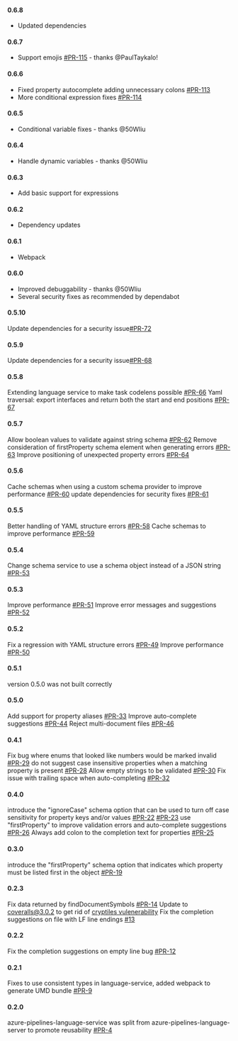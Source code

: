 #### 0.6.8
- Updated dependencies

#### 0.6.7
- Support emojis [#PR-115](https://github.com/microsoft/azure-pipelines-language-server/pull/116) - thanks @PaulTaykalo!

#### 0.6.6
- Fixed property autocomplete adding unnecessary colons [#PR-113](https://github.com/microsoft/azure-pipelines-language-server/pull/113)
- More conditional expression fixes [#PR-114](https://github.com/microsoft/azure-pipelines-language-server/pull/114)

#### 0.6.5
- Conditional variable fixes - thanks @50Wliu

#### 0.6.4
- Handle dynamic variables - thanks @50Wliu

#### 0.6.3
- Add basic support for expressions

#### 0.6.2
- Dependency updates

#### 0.6.1
- Webpack

#### 0.6.0
- Improved debuggability - thanks @50Wliu
- Several security fixes as recommended by dependabot

#### 0.5.10
Update dependencies for a security issue[#PR-72](https://github.com/microsoft/azure-pipelines-language-server/pull/72)

#### 0.5.9
Update dependencies for a security issue[#PR-68](https://github.com/microsoft/azure-pipelines-language-server/pull/68)

#### 0.5.8
Extending language service to make task codelens possible [#PR-66](https://github.com/microsoft/azure-pipelines-language-server/pull/66)
Yaml traversal: export interfaces and return both the start and end positions [#PR-67](https://github.com/microsoft/azure-pipelines-language-server/pull/67/files)

#### 0.5.7
Allow boolean values to validate against string schema [#PR-62](https://github.com/microsoft/azure-pipelines-language-server/pull/62)
Remove consideration of firstProperty schema element when generating errors [#PR-63](https://github.com/microsoft/azure-pipelines-language-server/pull/63)
Improve positioning of unexpected property errors [#PR-64](https://github.com/microsoft/azure-pipelines-language-server/pull/64)

#### 0.5.6
Cache schemas when using a custom schema provider to improve performance [#PR-60](https://github.com/Microsoft/azure-pipelines-language-server/pull/60)
update dependencies for security fixes [#PR-61](https://github.com/Microsoft/azure-pipelines-language-server/pull/61)

#### 0.5.5
Better handling of YAML structure errors [#PR-58](https://github.com/Microsoft/azure-pipelines-language-server/pull/58)
Cache schemas to improve performance [#PR-59](https://github.com/Microsoft/azure-pipelines-language-server/pull/59)

#### 0.5.4
Change schema service to use a schema object instead of a JSON string [#PR-53](https://github.com/Microsoft/azure-pipelines-language-server/pull/53)

#### 0.5.3
Improve performance [#PR-51](https://github.com/Microsoft/azure-pipelines-language-server/pull/51)
Improve error messages and suggestions [#PR-52](https://github.com/Microsoft/azure-pipelines-language-server/pull/52)

#### 0.5.2
Fix a regression with YAML structure errors [#PR-49](https://github.com/Microsoft/azure-pipelines-language-server/pull/49)
Improve performance [#PR-50](https://github.com/Microsoft/azure-pipelines-language-server/pull/50)

#### 0.5.1
version 0.5.0 was not built correctly

#### 0.5.0
Add support for property aliases [#PR-33](https://github.com/Microsoft/azure-pipelines-language-server/pull/33)
Improve auto-complete suggestions [#PR-44](https://github.com/Microsoft/azure-pipelines-language-server/pull/44)
Reject multi-document files [#PR-46](https://github.com/Microsoft/azure-pipelines-language-server/pull/46)

#### 0.4.1
Fix bug where enums that looked like numbers would be marked invalid [#PR-29](https://github.com/Microsoft/azure-pipelines-language-server/pull/29)
do not suggest case insensitive properties when a matching property is present [#PR-28](https://github.com/Microsoft/azure-pipelines-language-server/pull/28)
Allow empty strings to be validated [#PR-30](https://github.com/Microsoft/azure-pipelines-language-server/pull/30)
Fix issue with trailing space when auto-completing [#PR-32](https://github.com/Microsoft/azure-pipelines-language-server/pull/32)

#### 0.4.0
introduce the "ignoreCase" schema option that can be used to turn off case sensitivity for property keys and/or values
    [#PR-22](https://github.com/Microsoft/azure-pipelines-language-server/pull/22)
    [#PR-23](https://github.com/Microsoft/azure-pipelines-language-server/pull/23)
use "firstProperty" to improve validation errors and auto-complete suggestions [#PR-26](https://github.com/Microsoft/azure-pipelines-language-server/pull/26)
Always add colon to the completion text for properties [#PR-25](https://github.com/Microsoft/azure-pipelines-language-server/pull/25)

#### 0.3.0
introduce the "firstProperty" schema option that indicates which property must be listed first in the object [#PR-19](https://github.com/Microsoft/azure-pipelines-language-server/pull/19)

#### 0.2.3
Fix data returned by findDocumentSymbols [#PR-14](https://github.com/Microsoft/azure-pipelines-language-server/pull/14)
Update to coveralls@3.0.2 to get rid of [cryptiles vulenerability](https://github.com/hapijs/cryptiles/issues/34)
Fix the completion suggestions on file with LF line endings [#13](https://github.com/Microsoft/azure-pipelines-language-server/issues/13)

#### 0.2.2
Fix the completion suggestions on empty line bug [#PR-12](https://github.com/Microsoft/azure-pipelines-language-server/pull/12)

#### 0.2.1
Fixes to use consistent types in language-service, added webpack to generate UMD bundle [#PR-9](https://github.com/Microsoft/azure-pipelines-language-server/pull/9)

#### 0.2.0
azure-pipelines-language-service was split from azure-pipelines-language-server to promote reusability [#PR-4](https://github.com/Microsoft/azure-pipelines-language-server/pull/4)
